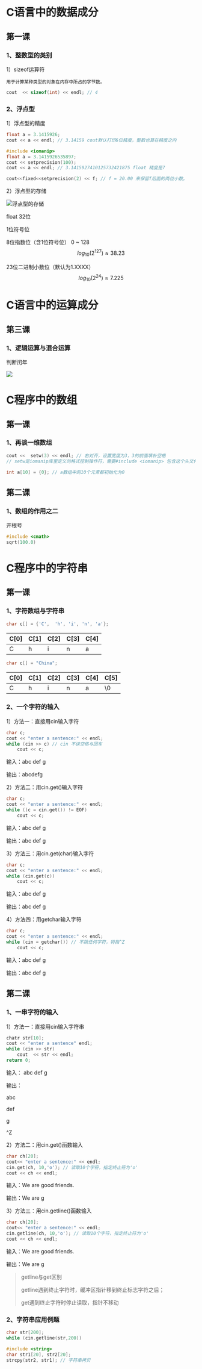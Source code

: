 # C语言中的数据成分

## 第一课

###  1、整数型的类别

1）sizeof运算符

    用于计算某种类型的对象在内存中所占的字节数。

```c++
cout  << sizeof(int) << endl; // 4
```

### 2、浮点型

1）浮点型的精度

```c++
float a = 3.1415926;
cout << a << endl; // 3.14159 cout默认打印6位精度，整数也算在精度之内
```

```c++
#include <iomanip>
float a = 3.1415926535897;
cout << setprecision(100); 
cout << a << endl; // 3.1415927410125732421875 float 精度是7
```

```c++
cout<<fixed<<setprecision(2) << f; // f = 20.00 来保留f后面的两位小数。
```

2）浮点型的存储

![浮点型的存储](https://raw.githubusercontent.com/woshiamiaojiang/image-hosting/master/Snipaste_2018-11-12_10-25-33.png)

float 32位

1位符号位

8位指数位（含1位符号位） 0 ~ 128
$$
log_{10}(2^{127})\approx38.23
$$

23位二进制小数位（默认为1.XXXX）
$$
log_{10}(2^{24})\approx7.225
$$

# C语言中的运算成分

##  第三课

### 1、逻辑运算与混合运算

判断闰年

![](https://raw.githubusercontent.com/woshiamiaojiang/image-hosting/master/leapyear.png)



# C程序中的数组

## 第一课

### 1、再谈一维数组

```c++
cout <<  setw(3) << endl; // 右对齐，设置宽度为3，3的前面填补空格
// setw是iomanip库里定义的格式控制操作符，需要#include <iomanip> 包含这个头文件。
```

```c++
int a[10] = {0}; // a数组中的10个元素都初始化为0
```

## 第二课

### 1、数组的作用之二

开根号

```c++
#include <cmath>
sqrt(100.0) 
```

# C程序中的字符串

## 第一课

### 1、字符数组与字符串

```C++
char c[] = {'C',  'h', 'i', 'n', 'a'};
```

| C[0] | C[1] | C[2] | C[3] | C[4] |
| ---- | ---- | ---- | ---- | ---- |
| C    | h    | i    | n    | a    |

```C++
char c[] = "China";
```

| C[0] | C[1] | C[2] | C[3] | C[4] | C[5] |
| ---- | ---- | ---- | ---- | ---- | ---- |
| C    | h    | i    | n    | a    | \0   |

### 2、一个字符的输入

1）方法一：直接用cin输入字符

```C++
char c;
cout << "enter a sentence:" << endl;
while (cin >> c) // cin 不读空格与回车
	cout << c;
```

输入：abc def g

输出：abcdefg

2）方法二：用cin.get()输入字符

```C++
char c;
cout << "enter a sentence:" << endl;
while ((c = cin.get()) != EOF) 
    cout << c;
```

输入：abc def g

输出：abc def g

3）方法三：用cin.get(char)输入字符

```C++
char c;
cout << "enter a sentence:" << endl;
while (cin.get(c)) 
    cout << c;
```

输入：abc def g

输出：abc def g

4）方法四：用getchar输入字符

```C++
char c;
cout << "enter a sentence:" << endl;
while (cin = getchar()) // 不跳任何字符，特指^Z
    cout << c;
```

输入：abc def g

输出：abc def g

## 第二课

### 1、一串字符的输入

1）方法一：直接用cin输入字符串

```c++
chatr str[10];
cout << "enter a sentence" endl;
while (cin >> str)
	cout  << str << endl;
return 0;
```

输入： abc def g

输出：

abc

def

g

^Z

2）方法二：用cin.get()函数输入

``` c++
char ch[20];
cout<< "enter a sentence:" << endl;
cin.get(ch, 10,'o'); // 读取10个字符，指定终止符为'o'
cout << ch << endl;
```

输入：We are good friends.

输出：We are g

3）方法三：用cin.getline()函数输入

``` c++
char ch[20];
cout<< "enter a sentence:" << endl;
cin.getline(ch, 10,'o'); // 读取10个字符，指定终止符为'o'
cout << ch << endl;
```

输入：We are good friends.

输出：We are g

> getline与get区别
>
> getline遇到终止字符时，缓冲区指针移到终止标志字符之后；
>
> get遇到终止字符时停止读取，指针不移动



### 2、字符串应用例题

```c++
char str[200];
while (cin.getline(str,200))
```

```c++
#include <string>
char str1[20], str2[20];
strcpy(str2, str1); // 字符串拷贝
```

